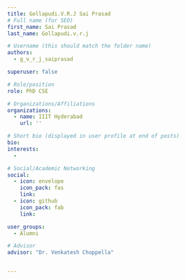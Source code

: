 ```yaml
---
title: Gollapudi.V.R.J Sai Prasad
# Full name (for SEO)
first_name: Sai Prasad
last_name: Gollapudi.v.r.j

# Username (this should match the folder name)
authors:
  - g_v_r_j_saiprasad

superuser: false

# Role/position
role: PhD CSE

# Organizations/Affiliations
organizations:
  - name: IIIT Hyderabad
    url: ''

# Short bio (displayed in user profile at end of posts)
bio:
interests:
  - 

# Social/Academic Networking
social:
  - icon: envelope
    icon_pack: fas
    link: 
  - icon: github
    icon_pack: fab
    link: 

user_groups:
  - Alumni

# Advisor
advisor: "Dr. Venkatesh Choppella"


---
```

